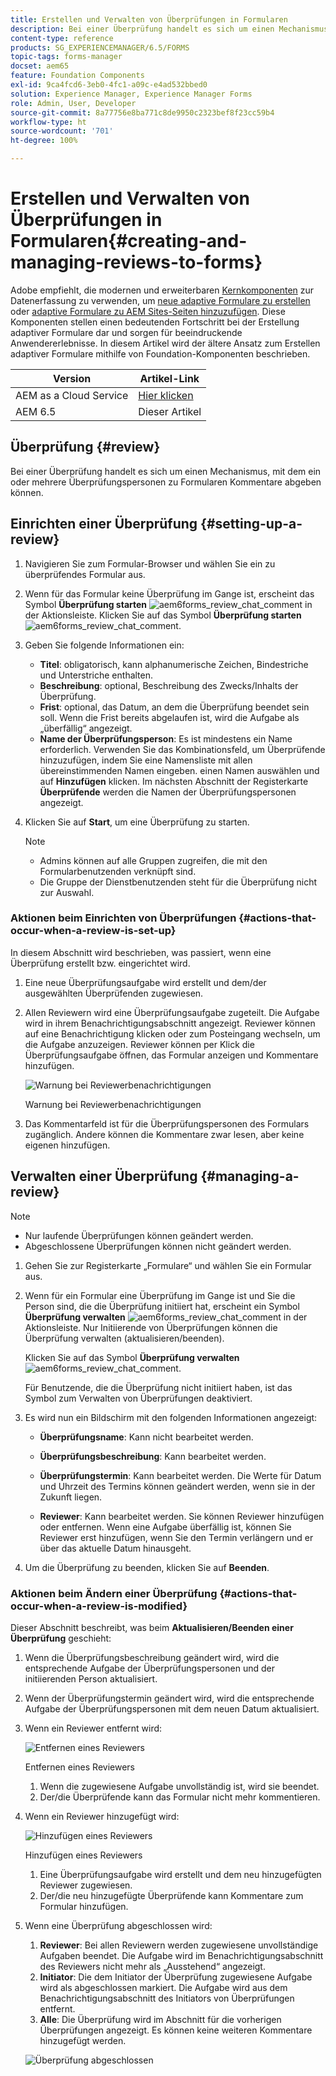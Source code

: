 ```yaml
---
title: Erstellen und Verwalten von Überprüfungen in Formularen
description: Bei einer Überprüfung handelt es sich um einen Mechanismus, mit dem ein oder mehrere Überprüfungspersonen zu einem Formular Kommentare abgeben können.
content-type: reference
products: SG_EXPERIENCEMANAGER/6.5/FORMS
topic-tags: forms-manager
docset: aem65
feature: Foundation Components
exl-id: 9ca4fcd6-3eb0-4fc1-a09c-e4ad532bbed0
solution: Experience Manager, Experience Manager Forms
role: Admin, User, Developer
source-git-commit: 8a77756e8ba771c8de9950c2323bef8f23cc59b4
workflow-type: ht
source-wordcount: '701'
ht-degree: 100%

---
```


# Erstellen und Verwalten von Überprüfungen in Formularen{#creating-and-managing-reviews-to-forms}

<span class="preview"> Adobe empfiehlt, die modernen und erweiterbaren [Kernkomponenten](https://experienceleague.adobe.com/docs/experience-manager-core-components/using/adaptive-forms/introduction.html?lang=de) zur Datenerfassung zu verwenden, um [neue adaptive Formulare zu erstellen](/help/forms/using/create-an-adaptive-form-core-components.md) oder [adaptive Formulare zu AEM Sites-Seiten hinzuzufügen](/help/forms/using/create-or-add-an-adaptive-form-to-aem-sites-page.md). Diese Komponenten stellen einen bedeutenden Fortschritt bei der Erstellung adaptiver Formulare dar und sorgen für beeindruckende Anwendererlebnisse. In diesem Artikel wird der ältere Ansatz zum Erstellen adaptiver Formulare mithilfe von Foundation-Komponenten beschrieben. </span>

| Version | Artikel-Link |
| -------- | ---------------------------- |
| AEM as a Cloud Service | [Hier klicken](https://experienceleague.adobe.com/docs/experience-manager-cloud-service/content/forms/adaptive-forms-authoring/authoring-adaptive-forms-foundation-components/create-reviews-forms.html?lang=de) |
| AEM 6.5 | Dieser Artikel |

## Überprüfung {#review}

Bei einer Überprüfung handelt es sich um einen Mechanismus, mit dem ein oder mehrere Überprüfungspersonen zu Formularen Kommentare abgeben können.

## Einrichten einer Überprüfung {#setting-up-a-review}

1. Navigieren Sie zum Formular-Browser und wählen Sie ein zu überprüfendes Formular aus.
1. Wenn für das Formular keine Überprüfung im Gange ist, erscheint das Symbol **Überprüfung starten** ![aem6forms_review_chat_comment](assets/aem6forms_review_chat_comment.png) in der Aktionsleiste. Klicken Sie auf das Symbol **Überprüfung starten** ![aem6forms_review_chat_comment](assets/aem6forms_review_chat_comment.png).
1. Geben Sie folgende Informationen ein:

   * **Titel**: obligatorisch, kann alphanumerische Zeichen, Bindestriche und Unterstriche enthalten.
   * **Beschreibung**: optional, Beschreibung des Zwecks/Inhalts der Überprüfung.
   * **Frist**: optional, das Datum, an dem die Überprüfung beendet sein soll. Wenn die Frist bereits abgelaufen ist, wird die Aufgabe als „überfällig“ angezeigt.
   * **Name der Überprüfungsperson**: Es ist mindestens ein Name erforderlich. Verwenden Sie das Kombinationsfeld, um Überprüfende hinzuzufügen, indem Sie eine Namensliste mit allen übereinstimmenden Namen eingeben. einen Namen auswählen und auf **Hinzufügen** klicken. Im nächsten Abschnitt der Registerkarte **Überprüfende** werden die Namen der Überprüfungspersonen angezeigt.

1. Klicken Sie auf **Start**, um eine Überprüfung zu starten.

   >[!NOTE]
   >
   >* Admins können auf alle Gruppen zugreifen, die mit den Formularbenutzenden verknüpft sind.
   >* Die Gruppe der Dienstbenutzenden steht für die Überprüfung nicht zur Auswahl.

### Aktionen beim Einrichten von Überprüfungen {#actions-that-occur-when-a-review-is-set-up}

In diesem Abschnitt wird beschrieben, was passiert, wenn eine Überprüfung erstellt bzw. eingerichtet wird.

1. Eine neue Überprüfungsaufgabe wird erstellt und dem/der ausgewählten Überprüfenden zugewiesen.
1. Allen Reviewern wird eine Überprüfungsaufgabe zugeteilt. Die Aufgabe wird in ihrem Benachrichtigungsabschnitt angezeigt. Reviewer können auf eine Benachrichtigung klicken oder zum Posteingang wechseln, um die Aufgabe anzuzeigen. Reviewer können per Klick die Überprüfungsaufgabe öffnen, das Formular anzeigen und Kommentare hinzufügen.

   ![Warnung bei Reviewerbenachrichtigungen](assets/review-notification-img.png)

   Warnung bei Reviewerbenachrichtigungen

1. Das Kommentarfeld ist für die Überprüfungspersonen des Formulars zugänglich. Andere können die Kommentare zwar lesen, aber keine eigenen hinzufügen.

## Verwalten einer Überprüfung {#managing-a-review}

>[!NOTE]
>
>* Nur laufende Überprüfungen können geändert werden.
>* Abgeschlossene Überprüfungen können nicht geändert werden.

1. Gehen Sie zur Registerkarte „Formulare“ und wählen Sie ein Formular aus.

1. Wenn für ein Formular eine Überprüfung im Gange ist und Sie die Person sind, die die Überprüfung initiiert hat, erscheint ein Symbol **Überprüfung verwalten** ![aem6forms_review_chat_comment](assets/aem6forms_review_chat_comment.png) in der Aktionsleiste. Nur Initiierende von Überprüfungen können die Überprüfung verwalten (aktualisieren/beenden).

   Klicken Sie auf das Symbol **Überprüfung verwalten** ![aem6forms_review_chat_comment](assets/aem6forms_review_chat_comment.png).

   Für Benutzende, die die Überprüfung nicht initiiert haben, ist das Symbol zum Verwalten von Überprüfungen deaktiviert.

1. Es wird nun ein Bildschirm mit den folgenden Informationen angezeigt:

   * **Überprüfungsname**: Kann nicht bearbeitet werden.

   * **Überprüfungsbeschreibung**: Kann bearbeitet werden.

   * **Überprüfungstermin**: Kann bearbeitet werden. Die Werte für Datum und Uhrzeit des Termins können geändert werden, wenn sie in der Zukunft liegen.

   * **Reviewer**: Kann bearbeitet werden. Sie können Reviewer hinzufügen oder entfernen. Wenn eine Aufgabe überfällig ist, können Sie Reviewer erst hinzufügen, wenn Sie den Termin verlängern und er über das aktuelle Datum hinausgeht.

1. Um die Überprüfung zu beenden, klicken Sie auf **Beenden**.

### Aktionen beim Ändern einer Überprüfung {#actions-that-occur-when-a-review-is-modified}

Dieser Abschnitt beschreibt, was beim **Aktualisieren/Beenden einer Überprüfung** geschieht:

1. Wenn die Überprüfungsbeschreibung geändert wird, wird die entsprechende Aufgabe der Überprüfungspersonen und der initiierenden Person aktualisiert.
1. Wenn der Überprüfungstermin geändert wird, wird die entsprechende Aufgabe der Überprüfungspersonen mit dem neuen Datum aktualisiert.

1. Wenn ein Reviewer entfernt wird:

   ![Entfernen eines Reviewers](assets/removeduser.png)

   Entfernen eines Reviewers

   1. Wenn die zugewiesene Aufgabe unvollständig ist, wird sie beendet.
   1. Der/die Überprüfende kann das Formular nicht mehr kommentieren.

1. Wenn ein Reviewer hinzugefügt wird:

   ![Hinzufügen eines Reviewers](assets/addedreviewer.png)

   Hinzufügen eines Reviewers

   1. Eine Überprüfungsaufgabe wird erstellt und dem neu hinzugefügten Reviewer zugewiesen.
   1. Der/die neu hinzugefügte Überprüfende kann Kommentare zum Formular hinzufügen.

1. Wenn eine Überprüfung abgeschlossen wird:

   1. **Reviewer**: Bei allen Reviewern werden zugewiesene unvollständige Aufgaben beendet. Die Aufgabe wird im Benachrichtigungsabschnitt des Reviewers nicht mehr als „Ausstehend“ angezeigt.
   1. **Initiator**: Die dem Initiator der Überprüfung zugewiesene Aufgabe wird als abgeschlossen markiert. Die Aufgabe wird aus dem Benachrichtigungsabschnitt des Initiators von Überprüfungen entfernt.
   1. **Alle**: Die Überprüfung wird im Abschnitt für die vorherigen Überprüfungen angezeigt. Es können keine weiteren Kommentare hinzugefügt werden.

   ![Überprüfung abgeschlossen](assets/review-complete-imgg.png)

